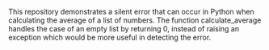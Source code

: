 This repository demonstrates a silent error that can occur in Python when calculating the average of a list of numbers. The function calculate_average handles the case of an empty list by returning 0, instead of raising an exception which would be more useful in detecting the error.